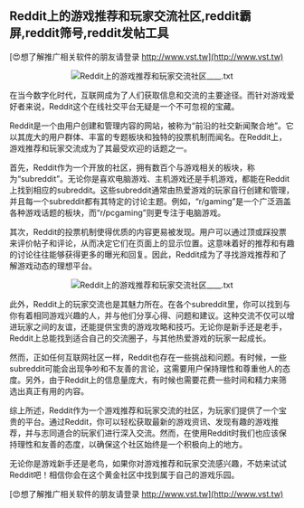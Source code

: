 ## **Reddit上的游戏推荐和玩家交流社区,reddit霸屏,reddit筛号,reddit发帖工具**

[😍想了解推广相关软件的朋友请登录 http://www.vst.tw](http://www.vst.tw)

 <center><img src="https://vst.tw/MP4/tuiguang/png/5.png" alt="Reddit上的游戏推荐和玩家交流社区____.txt"></center>

在当今数字化时代，互联网成为了人们获取信息和交流的主要途径。而针对游戏爱好者来说，Reddit这个在线社交平台无疑是一个不可忽视的宝藏。

Reddit是一个由用户创建和管理内容的网站，被称为“前沿的社交新闻聚合地”。它以其庞大的用户群体、丰富的专题板块和独特的投票机制而闻名。在Reddit上，游戏推荐和玩家交流成为了其最受欢迎的话题之一。

首先，Reddit作为一个开放的社区，拥有数百个与游戏相关的板块，称为“subreddit”。无论你是喜欢电脑游戏、主机游戏还是手机游戏，都能在Reddit上找到相应的subreddit。这些subreddit通常由热爱游戏的玩家自行创建和管理，并且每一个subreddit都有其特定的讨论主题。例如，“r/gaming”是一个广泛涵盖各种游戏话题的板块，而“r/pcgaming”则更专注于电脑游戏。

其次，Reddit的投票机制使得优质的内容更易被发现。用户可以通过顶或踩投票来评价帖子和评论，从而决定它们在页面上的显示位置。这意味着好的推荐和有趣的讨论往往能够获得更多的曝光和回复。因此，Reddit成为了寻找游戏推荐和了解游戏动态的理想平台。

 <center><img src="https://vst.tw/MP4/tuiguang/png/3.png" alt="Reddit上的游戏推荐和玩家交流社区____.txt"></center>

此外，Reddit上的玩家交流也是其魅力所在。在各个subreddit里，你可以找到与你有着相同游戏兴趣的人，并与他们分享心得、问题和建议。这种交流不仅可以增进玩家之间的友谊，还能提供宝贵的游戏攻略和技巧。无论你是新手还是老手，Reddit上总能找到适合自己的交流圈子，与其他热爱游戏的玩家一起成长。

然而，正如任何互联网社区一样，Reddit也存在一些挑战和问题。有时候，一些subreddit可能会出现争吵和不友善的言论，这需要用户保持理性和尊重他人的态度。另外，由于Reddit上的信息量庞大，有时候也需要花费一些时间和精力来筛选出真正有用的内容。

综上所述，Reddit作为一个游戏推荐和玩家交流的社区，为玩家们提供了一个宝贵的平台。通过Reddit，你可以轻松获取最新的游戏资讯、发现有趣的游戏推荐，并与志同道合的玩家们进行深入交流。然而，在使用Reddit时我们也应该保持理性和友善的态度，以确保这个社区始终是一个积极向上的地方。

无论你是游戏新手还是老鸟，如果你对游戏推荐和玩家交流感兴趣，不妨来试试Reddit吧！相信你会在这个黄金社区中找到属于自己的游戏乐园。

[😍想了解推广相关软件的朋友请登录 http://www.vst.tw](http://www.vst.tw)



